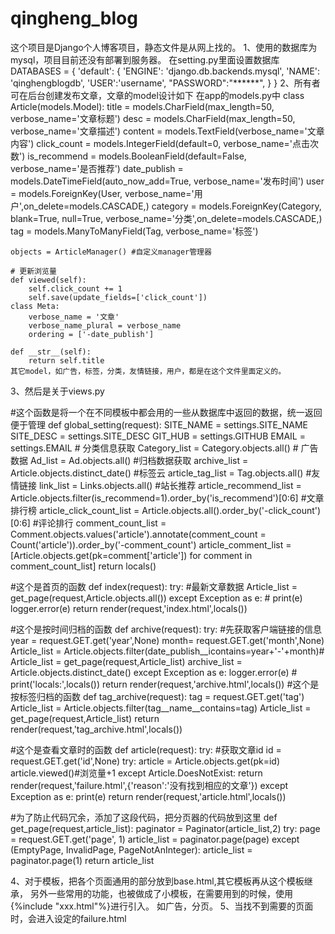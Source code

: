# qingheng_blog
这个项目是Django个人博客项目，静态文件是从网上找的。
1、使用的数据库为mysql，项目目前还没有部署到服务器。
在setting.py里面设置数据库
DATABASES = {
    'default': {
        'ENGINE': 'django.db.backends.mysql',
        'NAME': 'qinghengblogdb',
        'USER':'username',
        "PASSWORD":"******",
    }
}
2、所有者可在后台创建发布文章，文章的model设计如下
在app的models.py中
class Article(models.Model):
    title = models.CharField(max_length=50, verbose_name='文章标题')
    desc = models.CharField(max_length=50, verbose_name='文章描述')
    content = models.TextField(verbose_name='文章内容')
    click_count = models.IntegerField(default=0, verbose_name='点击次数')
    is_recommend = models.BooleanField(default=False, verbose_name='是否推荐')
    date_publish = models.DateTimeField(auto_now_add=True, verbose_name='发布时间')
    user = models.ForeignKey(User, verbose_name='用户',on_delete=models.CASCADE,)
    category = models.ForeignKey(Category, blank=True, null=True, verbose_name='分类',on_delete=models.CASCADE,)
    tag = models.ManyToManyField(Tag, verbose_name='标签')

    objects = ArticleManager() #自定义manager管理器

    # 更新浏览量
    def viewed(self):
        self.click_count += 1
        self.save(update_fields=['click_count'])
    class Meta:
        verbose_name = '文章'
        verbose_name_plural = verbose_name
        ordering = ['-date_publish']

    def __str__(self):
        return self.title
    其它model，如广告，标签，分类，友情链接，用户，都是在这个文件里面定义的。
 3、然后是关于views.py
 
 #这个函数是将一个在不同模板中都会用的一些从数据库中返回的数据，统一返回便于管理
 def global_setting(request):
    SITE_NAME = settings.SITE_NAME
    SITE_DESC = settings.SITE_DESC
    GIT_HUB   = settings.GITHUB
    EMAIL = settings.EMAIL
    # 分类信息获取
    Category_list = Category.objects.all()
    # 广告数据
    Ad_list = Ad.objects.all()
    #归档数据获取
    archive_list = Article.objects.distinct_date()
    #标签云
    article_tag_list = Tag.objects.all()
    #友情链接
    link_list = Links.objects.all()
    #站长推荐
    article_recommend_list = Article.objects.filter(is_recommend=1).order_by('is_recommend')[0:6]
    #文章排行榜
    article_click_count_list = Article.objects.all().order_by('-click_count')[0:6]
    #评论排行
    comment_count_list = Comment.objects.values('article').annotate(comment_count = Count('article')).order_by('-comment_count')
    article_comment_list = [Article.objects.get(pk=comment['article']) for comment in comment_count_list]
    return locals()

#这个是首页的函数
def index(request):
    try:
        #最新文章数据
        Article_list = get_page(request,Article.objects.all())
    except Exception as e:
        # print(e)
        logger.error(e)
    return render(request,'index.html',locals())
    
#这个是按时间归档的函数
def archive(request):
    try:
        #先获取客户端链接的信息
        year = request.GET.get('year',None)
        month= request.GET.get('month',None)
        Article_list = Article.objects.filter(date_publish__icontains=year+'-'+month)#
        Article_list = get_page(request,Article_list)
        archive_list = Article.objects.distinct_date()
    except Exception as e:
        logger.error(e)
    # print('locals:',locals())
    return render(request,'archive.html',locals())
#这个是按标签归档的函数
def tag_archive(request):
    tag = request.GET.get('tag')
    Article_list = Article.objects.filter(tag__name__contains=tag)
    Article_list = get_page(request,Article_list)
    return render(request,'tag_archive.html',locals())

#这个是查看文章时的函数
def article(request):
    try:
        #获取文章id
        id = request.GET.get('id',None)
        try:
            article = Article.objects.get(pk=id)
            article.viewed()#浏览量+1
        except Article.DoesNotExist:
            return render(request,'failure.html',{'reason':'没有找到相应的文章'})
    except Exception as e:
        print(e)
    return render(request,'article.html',locals())

#为了防止代码冗余，添加了这段代码，把分页器的代码放到这里
def get_page(request,article_list):
    paginator = Paginator(article_list,2)
    try:
        page = request.GET.get('page', 1)
        article_list = paginator.page(page)
    except (EmptyPage, InvalidPage, PageNotAnInteger):
        article_list = paginator.page(1)
    return article_list
    
  4、对于模板，把各个页面通用的部分放到base.html,其它模板再从这个模板继承，
  另外一些常用的功能，也被做成了小模板，在需要用到的时候，使用{%include "xxx.html"%}进行引入。
  如广告，分页。
  5、当找不到需要的页面时，会进入设定的failure.html
